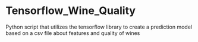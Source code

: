 # Tensorflow_Wine_Quality
Python script that utilizes the tensorflow library to create a prediction model based on a csv file about features and quality of wines
